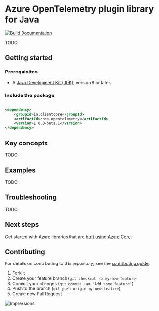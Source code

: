 # Azure OpenTelemetry plugin library for Java

[![Build Documentation](https://img.shields.io/badge/documentation-published-blue.svg)](https://azure.github.io/azure-sdk-for-java)

TODO

## Getting started

### Prerequisites

- A [Java Development Kit (JDK)][jdk_link], version 8 or later.

### Include the package

[//]: # ({x-version-update-start;io.clientcore:core-opentelemetry;current})

```xml

<dependency>
    <groupId>io.clientcore</groupId>
    <artifactId>core-opentelemetry</artifactId>
    <version>1.0.0-beta.1</version>
</dependency>
```
[//]: # ({x-version-update-end})

## Key concepts

TODO

## Examples

TODO

## Troubleshooting

TODO

## Next steps

Get started with Azure libraries that are [built using Azure Core](https://azure.github.io/azure-sdk/releases/latest/#java).

## Contributing

For details on contributing to this repository, see the [contributing guide](https://github.com/Azure/azure-sdk-for-java/blob/main/CONTRIBUTING.md).

1. Fork it
2. Create your feature branch (`git checkout -b my-new-feature`)
3. Commit your changes (`git commit -am 'Add some feature'`)
4. Push to the branch (`git push origin my-new-feature`)
5. Create new Pull Request

<!-- links -->
[jdk_link]: https://docs.microsoft.com/java/azure/jdk/?view=azure-java-stable

![Impressions](https://azure-sdk-impressions.azurewebsites.net/api/impressions/azure-sdk-for-java%2Fsdk%2Fcore%2Fazure-json%2FREADME.png)
